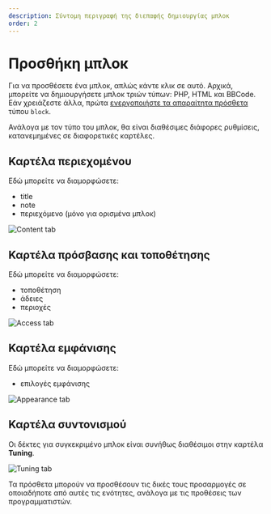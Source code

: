 ```yaml
---
description: Σύντομη περιγραφή της διεπαφής δημιουργίας μπλοκ
order: 2
---
```


# Προσθήκη μπλοκ

Για να προσθέσετε ένα μπλοκ, απλώς κάντε κλικ σε αυτό. Αρχικά, μπορείτε να δημιουργήσετε μπλοκ τριών τύπων: PHP, HTML και BBCode. Εάν χρειάζεστε άλλα, πρώτα [ενεργοποιήστε τα απαραίτητα πρόσθετα](../plugins/manage) τύπου `block`.

Ανάλογα με τον τύπο του μπλοκ, θα είναι διαθέσιμες διάφορες ρυθμίσεις, κατανεμημένες σε διαφορετικές καρτέλες.

## Καρτέλα περιεχομένου

Εδώ μπορείτε να διαμορφώσετε:

- title
- note
- περιεχόμενο (μόνο για ορισμένα μπλοκ)

![Content tab](content_tab.png)

## Καρτέλα πρόσβασης και τοποθέτησης

Εδώ μπορείτε να διαμορφώσετε:

- τοποθέτηση
- άδειες
- περιοχές

![Access tab](access_tab.png)

## Καρτέλα εμφάνισης

Εδώ μπορείτε να διαμορφώσετε:

- επιλογές εμφάνισης

![Appearance tab](appearance_tab.png)

## Καρτέλα συντονισμού

Οι δέκτες για συγκεκριμένο μπλοκ είναι συνήθως διαθέσιμοι στην καρτέλα **Tuning**.

![Tuning tab](tuning_tab.png)

Τα πρόσθετα μπορούν να προσθέσουν τις δικές τους προσαρμογές σε οποιαδήποτε από αυτές τις ενότητες, ανάλογα με τις προθέσεις των προγραμματιστών.
